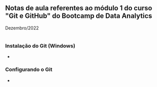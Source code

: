 ## Notas de aula referentes ao módulo 1 do curso "Git e GitHub" do Bootcamp de Data Analytics
Dezembro/2022
#


### **Instalação do Git (Windows)**
-

### **Configurando o Git**
- 